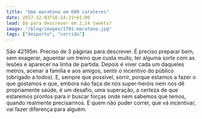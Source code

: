 ```yaml
---
title: "Uma maratona em 600 carateres"
date: 2017-12-03T16:24:21+01:00
lead: Dá para descrever em 2,14 tweets?
image: "/blog/images/1701-maratona.jpg"
tags: ["desporto", "corrida"]
---
```

São 42195m. Preciso de 3 páginas para descrever. É preciso preparar bem, sem exagerar, aguentar um treino que custa muito, ter alguma sorte com as lesões e aparecer na linha de partida. Depois é viver cada um daqueles metros, acenar à família e aos amigos, sentir o incentivo do público (obrigado a todos). E, sempre que possível, sorrir, porque estamos a fazer o que gostamos e que, embora não faça de nós super-heróis nem nos dê propriamente saúde, é um desafio, uma superação, a certeza de que estaremos prontos para ir buscar forças onde nem sabemos que temos, quando realmente precisarmos. E quem não puder correr, que vá incentivar, vai fazer diferença para alguém. 